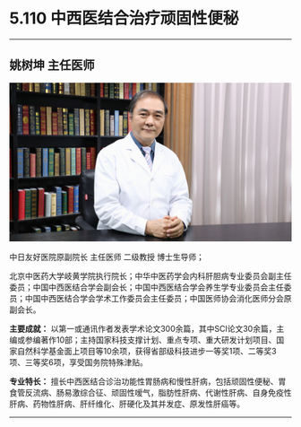 # 5.110 中西医结合治疗顽固性便秘

---

## 姚树坤 主任医师

![1679371807977](image/c05_110/1679371807977.png)

中日友好医院原副院长 主任医师 二级教授 博士生导师；

北京中医药大学岐黄学院执行院长；中华中医药学会内科肝胆病专业委员会副主任委员；中国中西医结合学会副会长；中国中西医结合学会养生学专业委员会主任委员；中国中西医结合学会学术工作委员会主任委员；中国医师协会消化医师分会原副会长。

**主要成就：** 以第一或通讯作者发表学术论文300余篇，其中SCI论文30余篇，主编或参编著作10部；主持国家科技支撑计划、重点专项、重大研发计划项目、国家自然科学基金面上项目等10余项，获得省部级科技进步一等奖1项、二等奖3项、三等奖6项，享受国务院特殊津贴。

**专业特长：** 擅长中西医结合诊治功能性胃肠病和慢性肝病，包括顽固性便秘、胃食管反流病、肠易激综合征、顽固性嗳气，脂肪性肝病、代谢性肝病、自身免疫性肝病、药物性肝病、肝纤维化、肝硬化及其并发症、原发性肝癌等。

---
